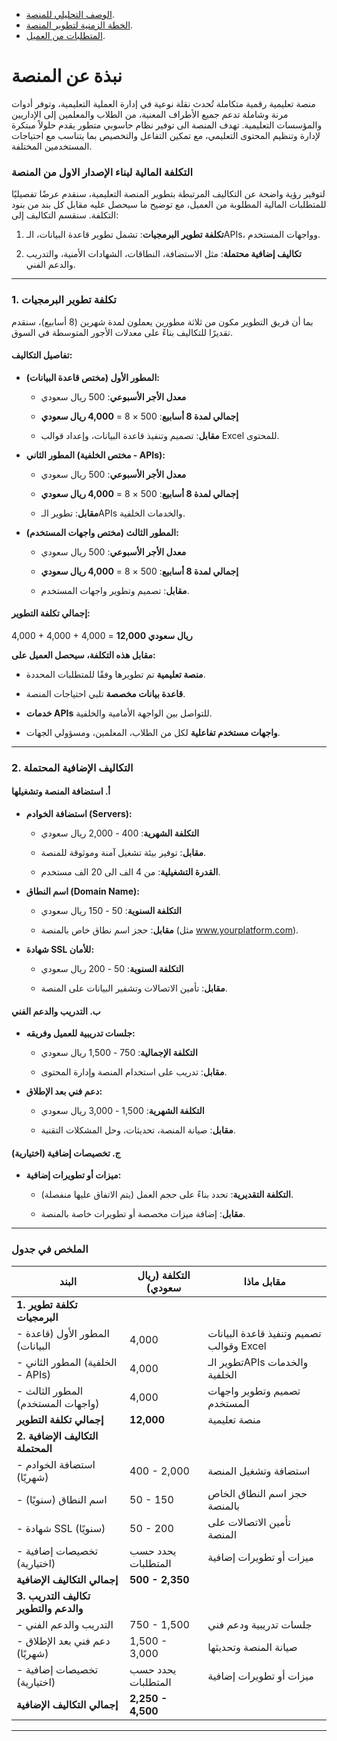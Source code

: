 - [الوصف التحليلي للمنصة](/documentation/README.md).
- [الخطة الزمنية لتطوير المنصة](/time_plane/README.md).
- [المتطلبات من العميل](/reqirement//README.md).

# نبذة عن المنصة
 منصة تعليمية رقمية متكاملة تُحدث نقلة نوعية في إدارة العملية التعليمية، وتوفر أدوات مرنة وشاملة تدعم جميع الأطراف المعنية، من الطلاب والمعلمين إلى الإداريين والمؤسسات التعليمية. تهدف المنصة الى توفير نظام حاسوبي متطور يقدم حلولاً مبتكرة لإدارة وتنظيم المحتوى التعليمي، مع تمكين التفاعل والتخصيص بما يتناسب مع احتياجات المستخدمين المختلفة.

### **التكلفة المالية لبناء الإصدار الاول من المنصة**

لتوفير رؤية واضحة عن التكاليف المرتبطة بتطوير المنصة التعليمية، سنقدم عرضًا تفصيليًا للمتطلبات المالية المطلوبة من العميل، مع توضيح ما سيحصل عليه مقابل كل بند من بنود التكلفة. سنقسم التكاليف إلى:

1. **تكلفة تطوير البرمجيات**: تشمل تطوير قاعدة البيانات، الـAPIs، وواجهات المستخدم.

2. **تكاليف إضافية محتملة**: مثل الاستضافة، النطاقات، الشهادات الأمنية، والتدريب والدعم الفني.

---

### **1. تكلفة تطوير البرمجيات**

بما أن فريق التطوير مكون من ثلاثة مطورين يعملون لمدة شهرين (8 أسابيع)، سنقدم تقديرًا للتكاليف بناءً على معدلات الأجور المتوسطة في السوق.

#### **تفاصيل التكاليف:**

- **المطور الأول (مختص قاعدة البيانات):**

  - **معدل الأجر الأسبوعي**: 500 ريال سعودي

  - **إجمالي لمدة 8 أسابيع**: 500 × 8 = **4,000 ريال سعودي**

  - **مقابل**: تصميم وتنفيذ قاعدة البيانات، وإعداد قوالب Excel للمحتوى.

- **المطور الثاني (مختص الخلفية - APIs):**

  - **معدل الأجر الأسبوعي**: 500 ريال سعودي

  - **إجمالي لمدة 8 أسابيع**: 500 × 8 = **4,000 ريال سعودي**

  - **مقابل**: تطوير الـAPIs والخدمات الخلفية.

- **المطور الثالث (مختص واجهات المستخدم):**

  - **معدل الأجر الأسبوعي**: 500 ريال سعودي

  - **إجمالي لمدة 8 أسابيع**: 500 × 8 = **4,000 ريال سعودي**

  - **مقابل**: تصميم وتطوير واجهات المستخدم.

#### **إجمالي تكلفة التطوير:**

4,000 + 4,000 + 4,000 = **12,000 ريال سعودي**

**مقابل هذه التكلفة، سيحصل العميل على:**

- **منصة تعليمية** تم تطويرها وفقًا للمتطلبات المحددة.

- **قاعدة بيانات مخصصة** تلبي احتياجات المنصة.

- **خدمات APIs** للتواصل بين الواجهة الأمامية والخلفية.

- **واجهات مستخدم تفاعلية** لكل من الطلاب، المعلمين، ومسؤولي الجهات.

---

### **2. التكاليف الإضافية المحتملة**

#### **أ. استضافة المنصة وتشغيلها**

- **استضافة الخوادم (Servers):**

  - **التكلفة الشهرية**: 400 - 2,000 ريال سعودي

  - **مقابل**: توفير بيئة تشغيل آمنة وموثوقة للمنصة.
  - **القدرة التشغيلية**: من 4 الف الى 20 الف مستخدم.

- **اسم النطاق (Domain Name):**

  - **التكلفة السنوية**: 50 - 150 ريال سعودي

  - **مقابل**: حجز اسم نطاق خاص بالمنصة (مثل www.yourplatform.com).

- **شهادة SSL للأمان:**

  - **التكلفة السنوية**: 50 - 200 ريال سعودي

  - **مقابل**: تأمين الاتصالات وتشفير البيانات على المنصة.

#### **ب. التدريب والدعم الفني**

- **جلسات تدريبية للعميل وفريقه:**

  - **التكلفة الإجمالية**: 750 - 1,500 ريال سعودي

  - **مقابل**: تدريب على استخدام المنصة وإدارة المحتوى.

- **دعم فني بعد الإطلاق:**

  - **التكلفة الشهرية**: 1,500 - 3,000 ريال سعودي

  - **مقابل**: صيانة المنصة، تحديثات، وحل المشكلات التقنية.

#### **ج. تخصيصات إضافية (اختيارية)**

- **ميزات أو تطويرات إضافية:**

  - **التكلفة التقديرية**: تحدد بناءً على حجم العمل (يتم الاتفاق عليها منفصلة).

  - **مقابل**: إضافة ميزات مخصصة أو تطويرات خاصة بالمنصة.

---

### **الملخص في جدول**

| **البند**                        | **التكلفة (ريال سعودي)**     | **مقابل ماذا**                                        |
|----------------------------------|-------------------------------|-------------------------------------------------------|
| **1. تكلفة تطوير البرمجيات**     |                               |                                                       |
| - المطور الأول (قاعدة البيانات)  | 4,000                        | تصميم وتنفيذ قاعدة البيانات وقوالب Excel              |
| - المطور الثاني (الخلفية - APIs) | 4,000                        | تطوير الـAPIs والخدمات الخلفية                         |
| - المطور الثالث (واجهات المستخدم)| 4,000                        | تصميم وتطوير واجهات المستخدم                           |
| **إجمالي تكلفة التطوير**         | **12,000**                    | منصة تعليمية                                   |
| **2. التكاليف الإضافية المحتملة**|                               |                                                       |
| - استضافة الخوادم (شهريًا)       | 400 - 2,000                   | استضافة وتشغيل المنصة                                  |
| - اسم النطاق (سنويًا)            | 50 - 150                      | حجز اسم النطاق الخاص بالمنصة                          |
| - شهادة SSL (سنويًا)             | 50 - 200                     | تأمين الاتصالات على المنصة                            |
| - تخصيصات إضافية (اختيارية)     | يحدد حسب المتطلبات            | ميزات أو تطويرات إضافية                               |
| **إجمالي التكاليف الإضافية**     | **500 - 2,350**            |                                                       |
| **3. تكاليف التدريب والدعم والتطوير**|                               |                                                       |
| - التدريب والدعم الفني           | 750 - 1,500                 | جلسات تدريبية ودعم فني                                |
| - دعم فني بعد الإطلاق (شهريًا)   | 1,500 - 3,000                 | صيانة المنصة وتحديثها                                  |
| - تخصيصات إضافية (اختيارية)     | يحدد حسب المتطلبات            | ميزات أو تطويرات إضافية                               |
| **إجمالي التكاليف الإضافية**     | **2,250 - 4,500**            |                                                       |


---